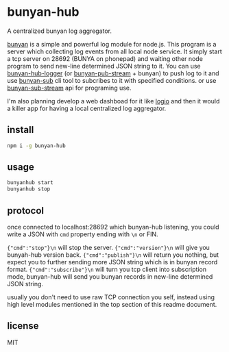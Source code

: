 # bunyan-hub

A centralized bunyan log aggregator.

[bunyan](https://github.com/trentm/node-bunyan) is a simple and powerful log module for node.js. This program is a server which collecting log events from all local node service. It simply start a tcp server on 28692 (BUNYA on phonepad) and waiting other node program to send new-line determined JSON string to it. You can use [bunyan-hub-logger](https://www.npmjs.com/package/bunyan-hub-logger) (or [bunyan-pub-stream](https://www.npmjs.com/package/bunyan-pub-stream) + bunyan) to push log to it and use [bunyan-sub](https://www.npmjs.com/package/bunyan-sub) cli tool to subcribes to it with specified conditions. or use [bunyan-sub-stream](https://www.npmjs.com/package/bunyan-sub-stream) api for programing use.

I'm also planning develop a web dashboad for it like [logio](http://logio.org/) and then it would a killer app for having a local centralized log aggregator.

## install

```bash
npm i -g bunyan-hub
```

## usage

```bash
bunyanhub start
bunyanhub stop
```

## protocol
once connected to localhost:28692 which bunyan-hub listening, you could write a JSON with `cmd` property ending with `\n` or FIN.

`{"cmd":"stop"}\n` will stop the server.
`{"cmd":"version"}\n` will give you bunyah-hub version back.
`{"cmd":"publish"}\n` will return you nothing, but expect you to further sending more JSON string which is in bunyan record format.
`{"cmd":"subscribe"}\n` will turn you tcp client into subscription mode, bunyan-hub will send you bunyan records in new-line determined JSON string.

usually you don't need to use raw TCP connection you self, instead using high level modules mentioned in the top section of this readme document.

## license
MIT
